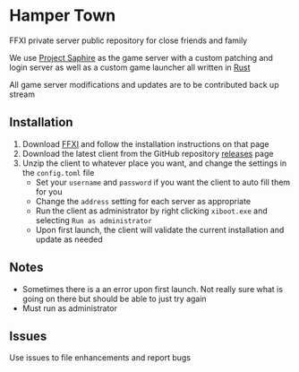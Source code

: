 # Hamper Town
FFXI private server public repository for close friends and family

We use [Project Saphire](https://github.com/project-saphire-xi/saphire) as the game server with a custom patching and login server as well as a custom game launcher all written in [Rust](https://www.rust-lang.org)

All game server modifications and updates are to be contributed back up stream

## Installation
1. Download [FFXI](http://www.playonline.com/ff11us/download/media/install_win.html) and follow the installation instructions on that page
2. Download the latest client from the GitHub repository [releases](https://github.com/SkunkWorks-Studio/HamperTown/releases) page
3. Unzip the client to whatever place you want, and change the settings in the `config.toml` file
    * Set your `username` and `password` if you want the client to auto fill them for you
    * Change the `address` setting for each server as appropriate
    * Run the client as administrator by right clicking `xiboot.exe` and selecting `Run as administrator`
    * Upon first launch, the client will validate the current installation and update as needed

## Notes
* Sometimes there is a an error upon first launch. Not really sure what is going on there but should be able to just try again
* Must run as administrator

## Issues
Use issues to file enhancements and report bugs

